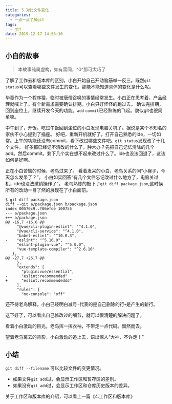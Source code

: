 ```yaml
---
title: 5.对比文件变化
categories:
  - 一点一点了解git
tags:
  - git
date: 2019-12-17 14:56:10
---
```

## 小白的故事

> 本故事纯属虚构，如有雷同，^0^那可太巧了

了解了工作去和版本库的区别，小白开始自己开动脑筋举一反三。既然`git status`可以查看哪些文件发生的变化。那能不能知道具体的变化是什么呢。

毕竟作为一个程序猿，临时被唐僧召唤的事情经常发生。小白正在思考着，产品经理就喊上了。有个新需求需要确认排期。小白只好怪怪的跑过去。
确认完排期，回到座位上，继续开发今天的功能。`add` `commit`已经熟练的飞起。貌似git也很简单嘛。

中午到了，开饭。吃过午饭回到坐位的小白发现电脑关机了。据说是某个不知名的家伙不小心提到了插座。
好吧，重新开机就好了，打开自己熟悉的ide，一切如常。上午的功能还没有commit，看下改过哪些文件吧。`git status`发现改了十几个文件。
好多都已经记不清改的什么了，肿木办？先把自己记忆清除的几个add。然后commit。剩下几个实在想不起来改过什么了。ide也没法回退了，这该如何是好啊。

正在小白苦恼的时候，老鸟过来了。
看着发呆的小白，老鸟关系的问“小猴子，今天怎么发呆了？”。
小白如实回答“有几个文件忘记改过什么地方了，电脑关过机，ide也没法撤销操作了”。
老鸟熟练的敲下了`git diff package.json`,这时候所有的改动一目了然的展现在了小白面前。
```
$ git diff package.json
diff --git a/package.json b/package.json
index 00570c9..f06efde 100755
--- a/package.json
+++ b/package.json
@@ -16,7 +16,6 @@
     "@vue/cli-plugin-eslint": "^4.1.0",
     "@vue/cli-service": "^4.1.0",
     "babel-eslint": "^10.0.3",
-    "eslint": "^5.16.0",
     "eslint-plugin-vue": "^5.0.0",
     "vue-template-compiler": "^2.6.10"
   },
@@ -27,7 +26,7 @@
     },
     "extends": [
       "plugin:vue/essential",
-      "eslint:recommended"
+      "eslint:recommendeddd"
     ],
     "rules": {
       "no-console": "off"
```
还不待老鸟解释，小白已经明白减号`-`代表的是自己删除的行`+`是产生的新行。

这下好了，可以看出自己修改过的细节，就可以很清楚的解决问题了。

看着小白激动的目光，老鸟挥一挥衣袖，不带走一点代码。飘然而去。

望着老鸟离去的背影，小白激动的追上去，语出惊人“大神，不许走！”

## 小结
`git diff --filename` 可以比较文件的变更情况。

- 如果文件`git add`过，会显示工作区和暂存区的差别。
- 如果没有`git add`过，会显示工作区和仓库历史版本的差异。

关于工作区和版本库的介绍，可以看上一篇《4.工作区和版本库》